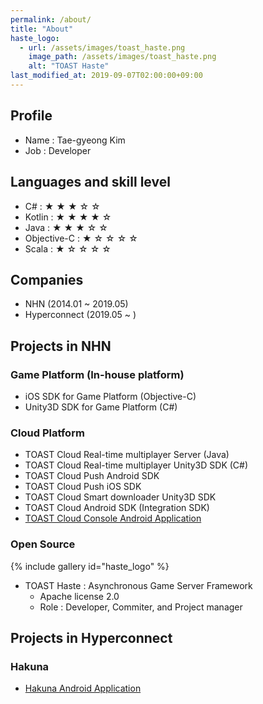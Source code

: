 ```yaml
---
permalink: /about/
title: "About"
haste_logo:
  - url: /assets/images/toast_haste.png
    image_path: /assets/images/toast_haste.png
    alt: "TOAST Haste"
last_modified_at: 2019-09-07T02:00:00+09:00
---
```


## Profile
- Name : Tae-gyeong Kim
- Job : Developer

## Languages and skill level
- C# : ★ ★ ★ ☆ ☆ 
- Kotlin : ★ ★ ★ ★ ☆
- Java : ★ ★ ★ ☆ ☆
- Objective-C : ★ ☆ ☆ ☆ ☆
- Scala : ★ ☆ ☆ ☆ ☆

## Companies
- NHN (2014.01 ~ 2019.05)
- Hyperconnect (2019.05 ~ )

## Projects in NHN

### Game Platform (In-house platform)
- iOS SDK for Game Platform (Objective-C)
- Unity3D SDK for Game Platform (C#)

### Cloud Platform
- TOAST Cloud Real-time multiplayer Server (Java)
- TOAST Cloud Real-time multiplayer Unity3D SDK (C#)
- TOAST Cloud Push Android SDK
- TOAST Cloud Push iOS SDK
- TOAST Cloud Smart downloader Unity3D SDK
- TOAST Cloud Android SDK (Integration SDK)
- [TOAST Cloud Console Android Application](https://play.google.com/store/apps/details?id=com.nhn.toast.console)

### Open Source
{% include gallery id="haste_logo" %}
- TOAST Haste : Asynchronous Game Server Framework
    - Apache license 2.0
    - Role : Developer, Commiter, and Project manager

## Projects in Hyperconnect

### Hakuna
- [Hakuna Android Application](https://play.google.com/store/apps/details?id=com.movefastcompany.bora)